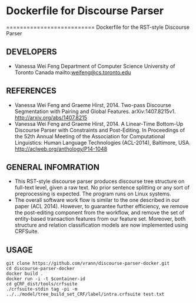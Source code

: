 # Dockerfile for Discourse Parser
==========================
Dockerfile for the RST-style Discourse Parser

DEVELOPERS
-----
* Vanessa Wei Feng
  Department of Computer Science
  University of Toronto
  Canada
  mailto:weifeng@cs.toronto.edu

REFERENCES
-----
* Vanessa Wei Feng and Graeme Hirst, 2014. Two-pass Discourse Segmentation with Pairing and Global Features. arXiv:1407.8215v1. http://arxiv.org/abs/1407.8215
* Vanessa Wei Feng and Graeme Hirst, 2014. A Linear-Time Bottom-Up Discourse Parser with Constraints and Post-Editing. In Proceedings of the 52th Annual Meeting of the Association for Computational Linguistics: Human Language Technologies (ACL-2014), Baltimore, USA. http://aclweb.org/anthology/P14-1048

GENERAL INFOMRATION
-----
* This RST-style discourse parser produces discourse tree structure on full-text level, given a raw text. No prior sentence splitting or any sort of preprocessing is expected. The program runs on Linux systems.
* The overall software work flow is similar to the one described in our paper (ACL 2014). However, to guarantee further efficiency, we remove the post-editing component from the workflow, and remove the set of entity-based transaction features from our feature set. Moreover, both structure and relation classification models are now implemented using CRFSuite.

USAGE
-----
```
git clone https://github.com/vrann/discourse-parser-docker.git
cd discourse-parser-docker
docker build .
docker run -i -t $container-id
cd gCRF_dist/tools/crfsuite
./crfsuite-stdin tag -pi -m ../../model/tree_build_set_CRF/label/intra.crfsuite test.txt
```

